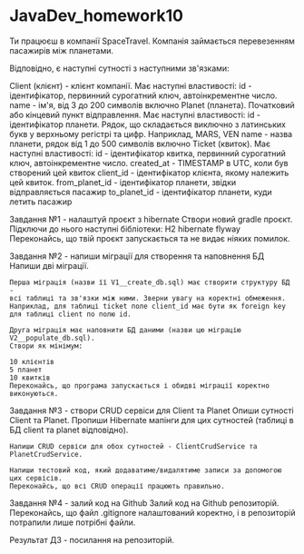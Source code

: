 # JavaDev_homework10
Ти працюєш в компанії SpaceTravel. Компанія займається перевезенням пасажирів між планетами.

Відповідно, є наступні сутності з наступними зв'язками:

Client (клієнт) - клієнт компанії. Має наступні властивості:
id - ідентифікатор, первинний сурогатний ключ, автоінкрементне число.
name - ім'я, від 3 до 200 символів включно
Planet (планета). Початковий або кінцевий пункт відправлення. Має наступні властивості:
id - ідентифікатор планети. Рядок, що складається виключно з латинських букв у верхньому
регістрі та цифр. Наприклад, MARS, VEN
name - назва планети, рядок від 1 до 500 символів включно
Ticket (квиток). Має наступні властивості:
id - ідентифікатор квитка, первинний сурогатний ключ, автоінкрементне число.
created_at - TIMESTAMP в UTC, коли був створений цей квиток
client_id - ідентифікатор клієнта, якому належить цей квиток.
from_planet_id - ідентифікатор планети, звідки відправляється пасажир
to_planet_id - ідентифікатор планети, куди летить пасажир

Завдання №1 - налаштуй проєкт з hibernate
    Створи новий gradle проєкт. Підключи до нього наступні бібліотеки:
    H2
    hibernate
    flyway
    Переконайсь, що твій проєкт запускається та не видає ніяких помилок.

Завдання №2 - напиши міграції для створення та наповнення БД
    Напиши дві міграції.

    Перша міграція (назви її V1__create_db.sql) має створити структуру БД -
    всі таблиці та зв'язки між ними. Зверни увагу на коректні обмеження. Наприклад, для таблиці ticket поле client_id має бути як foreign key для таблиці client по полю id.

    Друга міграція має наповнити БД даними (назви цю міграцію V2__populate_db.sql).
    Створи як мінімум:

    10 клієнтів
    5 планет
    10 квитків
    Переконайсь, що програма запускається і обидві міграції коректно виконуються.

Завдання №3 - створи CRUD сервіси для Client та Planet
    Опиши сутності Client та Planet. Пропиши Hibernate мапінги для цих сутностей
    (таблиці в БД client та planet відповідно).

    Напиши CRUD сервіси для обох сутностей - ClientCrudService та PlanetCrudService.

    Напиши тестовий код, який додаватиме/видалятиме записи за допомогою цих сервісів.
    Переконайсь, що всі CRUD операції працюють правильно.

Завдання №4 - залий код на Github
    Залий код на Github репозиторій. Переконайсь, що файл .gitignore
    налаштований коректно, і в репозиторій потрапили лише потрібні файли.


 Результат ДЗ - посилання на репозиторій.

